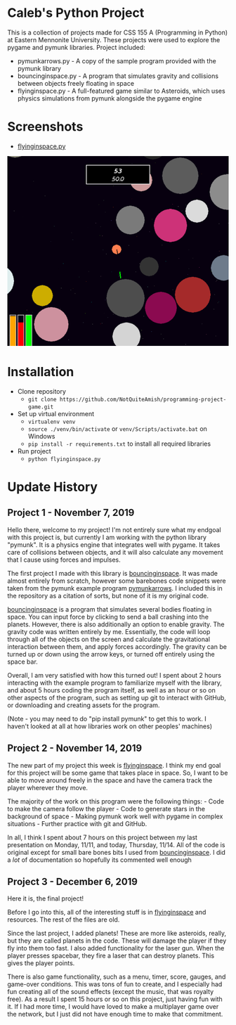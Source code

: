 # Caleb's Python Project

This is a collection of projects made for CSS 155 A (Programming in Python) at Eastern Mennonite University. These projects were used to explore the pygame and pymunk libraries. Project included:

- pymunkarrows.py - A copy of the sample program provided with the pymunk library
- bouncinginspace.py - A program that simulates gravity and collisions between objects freely floating in space
- flyinginspace.py - A full-featured game similar to Asteroids, which uses physics simulations from pymunk alongside the pygame engine

# Screenshots
- [flyinginspace.py](flyinginspace.py)

![flyinginspace.py screenshot](flyinginspace-screenshot.png)

# Installation
- Clone repository
    - `git clone https://github.com/NotQuiteAmish/programming-project-game.git`
- Set up virtual environment
    - `virtualenv venv`
    - `source ./venv/bin/activate` or `venv/Scripts/activate.bat` on Windows
    - `pip install -r requirements.txt` to install all required libraries
- Run project
    - `python flyinginspace.py`


# Update History
## Project 1 - November 7, 2019

Hello there, welcome to my project! I'm not entirely sure what my endgoal with this project is, but currently I am
working with the python library "pymunk". It is a physics engine that integrates well with pygame. It takes care of
collisions between objects, and it will also calculate any movement that I cause using forces and impulses.

The first project I made with this library is [bouncinginspace](bouncinginspace.py). It was made almost entirely from scratch, however
some barebones code snippets were taken from the pymunk example program [pymunkarrows](pymunkarrows.py). I included this in the
repository as a citation of sorts, but none of it is my original code.

[bouncinginspace](bouncinginspace.py) is a program that simulates several bodies floating in space. You can input force by clicking to send a
ball crashing into the planets. However, there is also additionally an option to enable gravity. The gravity code was
written entirely by me. Essentially, the code will loop through all of the objects on the screen and calculate the
gravitational interaction between them, and apply forces accordingly. The gravity can be turned up or down using the
arrow keys, or turned off entirely using the space bar.

Overall, I am very satisfied with how this turned out! I spent about 2 hours interacting with the example program to
familiarize myself with the library, and about 5 hours coding the program itself, as well as an hour or so on other aspects
of the program, such as setting up git to interact with GitHub, or downloading and creating assets for the program.

(Note - you may need to do "pip install pymunk" to get this to work. I haven't looked at all at how libraries work on
other peoples' machines)



## Project 2 - November 14, 2019

The new part of my project this week is [flyinginspace](flyinginspace.py). I think my end goal for this project will be some game that
takes place in space. So, I want to be able to move around freely in the space and have the camera track the player
wherever they move.

The majority of the work on this program were the following things:
    - Code to make the camera follow the player
    - Code to generate stars in the background of space
    - Making pymunk work well with pygame in complex situations
    - Further practice with git and GitHub.

In all, I think I spent about 7 hours on this project between my last presentation on Monday, 11/11, and today,
Thursday, 11/14. All of the code is original except for small bare bones bits I used from [bouncinginspace](bouncinginspace.py). I did a
*lot* of documentation so hopefully its commented well enough

## Project 3 - December 6, 2019
Here it is, the final project!

Before I go into this, all of the interesting stuff is in [flyinginspace](flyinginspace.py) and resources. The rest of the files are
old.

Since the last project, I added planets! These are more like asteroids, really, but they are called planets in the code.
These will damage the player if they fly into them too fast. I also added functionality for the laser gun. When the
player presses spacebar, they fire a laser that can destroy planets. This gives the player points.

There is also game functionality, such as a menu, timer, score, gauges, and game-over conditions. This was tons of fun
to create, and I especially had fun creating all of the sound effects (except the music, that was royalty free). As a
result I spent 15 hours or so on this project, just having fun with it. If I had more time, I would have loved to make a
multiplayer game over the network, but I just did not have enough time to make that commitment.


